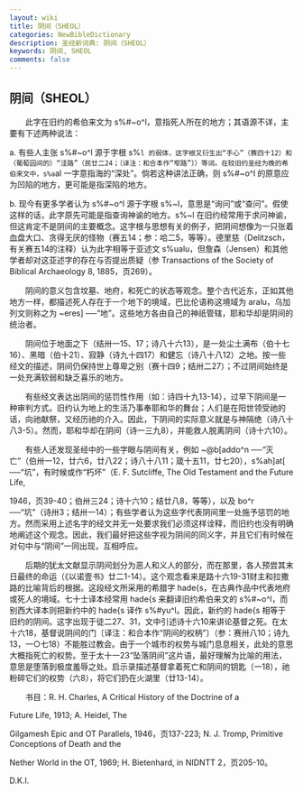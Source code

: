 ```yaml
---
layout: wiki
title: 阴间（SHEOL）
categories: NewBibleDictionary
description: 圣经新词典: 阴间（SHEOL）
keywords: 阴间, SHEOL
comments: false
---
```


## 阴间（SHEOL）

　　此字在旧约的希伯来文为 s%#~o^l，意指死人所在的地方；其语源不详，主要有下述两种说法：

a. 有些人主张 s%#~o^l 源于字根 s%`l 的弱体，这字根又衍生出“手心”（赛四十12）和（葡萄园间的）“洼路”（民廿二24；〔译注：和合本作“窄路”〕）等词。在较旧约圣经为晚的希伯来文中，s%a`al 一字意指海的“深处”。倘若这种讲法正确，则 s%#~o^l 的原意应为凹陷的地方，更可能是指深陷的地方。

b. 现今有更多学者认为 s%#~o^l 源于字根 s%~l，意思是“询问”或“查问”。假使这样的话，此字原先可能是指查询神谕的地方。s%~l 在旧约经常用于求问神谕，但这肯定不是阴间的主要概念。这字根与思想有关的例子，把阴间想像为一只张着血盘大口、贪得无厌的怪物（赛五14；参：哈二5，等等）。德里慈（Delitzsch，有关赛五14的注释）认为此字相等于亚述文 s%ualu，但詹森（Jensen）和其他学者却对这亚述字的存在与否提出质疑（参 Transactions of the Society of Biblical Archaeology 8, 1885，页269）。

　　阴间的意义包含坟墓、地府，和死亡的状态等观念。整个古代近东，正如其他地方一样，都描述死人存在于一个地下的境域，巴比伦语称这境域为 aralu，乌加列文则称之为 ~eres] ──“地”。这些地方各由自己的神祇管辖，耶和华却是阴间的统治者。

　　阴间位于地面之下（结卅一15、17；诗八十六13），是一处尘土满布（伯十七16）、黑暗（伯十21）、寂静（诗九十四17）和健忘（诗八十八12）之地。按一些经文的描述，阴间仍保持世上尊卑之别（赛十四9；结卅二27）；不过阴间始终是一处充满软弱和缺乏喜乐的地方。

　　有些经文表达出阴间的惩罚性作用（如：诗四十九13-14），过早下阴间是一种审判方式。旧约认为地上的生活乃事奉耶和华的舞台；人们是在阳世领受祂的话，向祂献祭，又经历祂的介入。因此，下阴间的实际意义就是与神隔绝（诗八十八3-5）。然而，耶和华却在阴间（诗一三九8），并能救人脱离阴间（诗十六10）。

　　有些人还发现圣经中的一些字眼与阴间有关，例如 ~@b[addo^n ──“灭亡”（伯卅一12，廿六6，廿八22；诗八十八11；箴十五11，廿七20），s%ah]at[ ──“坑”，有时候或作“朽坏”（E. F. Sutcliffe, The Old Testament and the Future Life,

1946，页39-40；伯卅三24；诗十六10；结廿八8，等等），以及 bo^r ──“坑”（诗卅3；结卅一14）；有些学者认为这些字代表阴间里一处施予惩罚的地方。然而采用上述名字的经文并无一处要求我们必须这样诠释，而旧约也没有明确地阐述这个观念。因此，我们最好把这些字视为阴间的同义字，并且它们有时候在对句中与“阴间”一同出现，互相呼应。

　　后期的犹太文献显示阴间划分为恶人和义人的部分，而在那里，各人预尝其末日最终的命运（《以诺壹书》廿二1-14）。这个观念看来是路十六19-31财主和拉撒路的比喻背后的根据。这段经文所采用的希腊字 hade{s，在古典作品中代表地府或死人的境域。七十士译本经常用 hade{s 来翻译旧约希伯来文的 s%#~o^l，而别西大译本则把新约中的 hade{s 译作 s%#yu^l。因此，新约的 hade{s 相等于旧约的阴间。这字出现于徒二27、31，文中引述诗十六10来讲论基督之死。在太十六18，基督说阴间的门〔译注：和合本作“阴间的权柄”〕（参：赛卅八10；诗九13，一○七18）不能胜过教会。由于一个城市的权势与城门息息相关，此处的意思大概指死亡的权势。至于太十一23“坠落阴间”这片语，最好理解为比喻的用法，意思是堕落到极度羞辱之处。启示录描述基督拿着死亡和阴间的钥匙（一18），祂粉碎它们的权势（六8），将它们扔在火湖里（廿13-14）。

　　书目：R. H. Charles, A Critical History of the Doctrine of a

Future Life, 1913; A. Heidel, The

Gilgamesh Epic and OT Parallels, 1946，页137-223; N. J. Tromp, Primitive Conceptions of Death and the

Nether World in the OT, 1969; H. Bietenhard, in NIDNTT 2，页205-10。

D.K.I.








